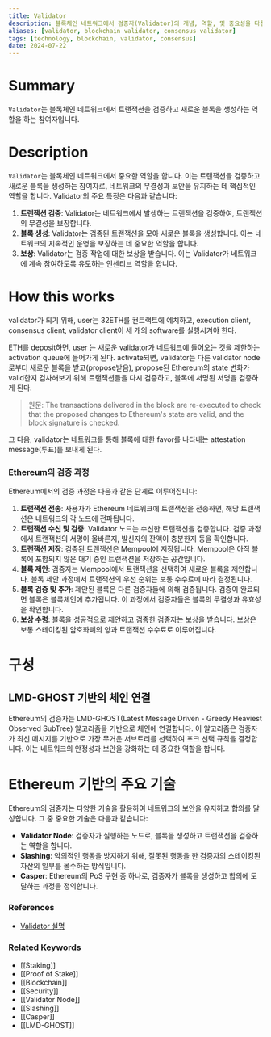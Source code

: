 ```yaml
---
title: Validator
description: 블록체인 네트워크에서 검증자(Validator)의 개념, 역할, 및 중요성을 다룹니다.
aliases: [validator, blockchain validator, consensus validator]
tags: [technology, blockchain, validator, consensus]
date: 2024-07-22
---
```

# Summary

`Validator`는 블록체인 네트워크에서 트랜잭션을 검증하고 새로운 블록을 생성하는 역할을 하는 참여자입니다.

# Description

`Validator`는 블록체인 네트워크에서 중요한 역할을 합니다. 이는 트랜잭션을 검증하고 새로운 블록을 생성하는 참여자로, 네트워크의 무결성과 보안을 유지하는 데 핵심적인 역할을 합니다. Validator의 주요 특징은 다음과 같습니다:

1. **트랜잭션 검증**: Validator는 네트워크에서 발생하는 트랜잭션을 검증하여, 트랜잭션의 무결성을 보장합니다.
2. **블록 생성**: Validator는 검증된 트랜잭션을 모아 새로운 블록을 생성합니다. 이는 네트워크의 지속적인 운영을 보장하는 데 중요한 역할을 합니다.
3. **보상**: Validator는 검증 작업에 대한 보상을 받습니다. 이는 Validator가 네트워크에 계속 참여하도록 유도하는 인센티브 역할을 합니다.
# How this works

validator가 되기 위해, user는 32ETH를 컨트랙트에 예치하고, execution client, consensus client, validator client이 세 개의 software를 실행시켜야 한다.

ETH를 deposit하면, user 는 새로운 validator가 네트워크에 들어오는 것을 제한하는 activation queue에 들어가게 된다. activate되면, validator는 다른 validator node로부터 새로운 블록을 받고(propose받음), propose된 Ethereum의 state 변화가 valid한지 검사해보기 위해 트랜잭션들을 다시 검증하고, 블록에 서명된 서명을 검증하게 된다.

> 원문: The transactions delivered in the block are re-executed to check that the proposed changes to Ethereum's state are valid, and the block signature is checked.

그 다음, validator는 네트워크를 통해 블록에 대한 favor를 나타내는 attestation message(투표)를 보내게 된다.

### Ethereum의 검증 과정

Ethereum에서의 검증 과정은 다음과 같은 단계로 이루어집니다:

1. **트랜잭션 전송**: 사용자가 Ethereum 네트워크에 트랜잭션을 전송하면, 해당 트랜잭션은 네트워크의 각 노드에 전파됩니다.
2. **트랜잭션 수신 및 검증**: Validator 노드는 수신한 트랜잭션을 검증합니다. 검증 과정에서 트랜잭션의 서명이 올바른지, 발신자의 잔액이 충분한지 등을 확인합니다.
3. **트랜잭션 저장**: 검증된 트랜잭션은 Mempool에 저장됩니다. Mempool은 아직 블록에 포함되지 않은 대기 중인 트랜잭션을 저장하는 공간입니다.
4. **블록 제안**: 검증자는 Mempool에서 트랜잭션을 선택하여 새로운 블록을 제안합니다. 블록 제안 과정에서 트랜잭션의 우선 순위는 보통 수수료에 따라 결정됩니다.
5. **블록 검증 및 추가**: 제안된 블록은 다른 검증자들에 의해 검증됩니다. 검증이 완료되면 블록은 블록체인에 추가됩니다. 이 과정에서 검증자들은 블록의 무결성과 유효성을 확인합니다.
6. **보상 수령**: 블록을 성공적으로 제안하고 검증한 검증자는 보상을 받습니다. 보상은 보통 스테이킹된 암호화폐의 양과 트랜잭션 수수료로 이루어집니다.

# 구성
## LMD-GHOST 기반의 체인 연결

Ethereum의 검증자는 LMD-GHOST(Latest Message Driven - Greedy Heaviest Observed SubTree) 알고리즘을 기반으로 체인에 연결합니다. 이 알고리즘은 검증자가 최신 메시지를 기반으로 가장 무거운 서브트리를 선택하여 포크 선택 규칙을 결정합니다. 이는 네트워크의 안정성과 보안을 강화하는 데 중요한 역할을 합니다.

# Ethereum 기반의 주요 기술

Ethereum의 검증자는 다양한 기술을 활용하여 네트워크의 보안을 유지하고 합의를 달성합니다. 그 중 중요한 기술은 다음과 같습니다:

- **Validator Node**: 검증자가 실행하는 노드로, 블록을 생성하고 트랜잭션을 검증하는 역할을 합니다.
- **Slashing**: 악의적인 행동을 방지하기 위해, 잘못된 행동을 한 검증자의 스테이킹된 자산의 일부를 몰수하는 방식입니다.
- **Casper**: Ethereum의 PoS 구현 중 하나로, 검증자가 블록을 생성하고 합의에 도달하는 과정을 정의합니다.

### References

- [Validator 설명](https://en.wikipedia.org/wiki/Proof_of_stake#Validator)

### Related Keywords

- [[Staking]]
- [[Proof of Stake]]
- [[Blockchain]]
- [[Security]]
- [[Validator Node]]
- [[Slashing]]
- [[Casper]]
- [[LMD-GHOST]]
